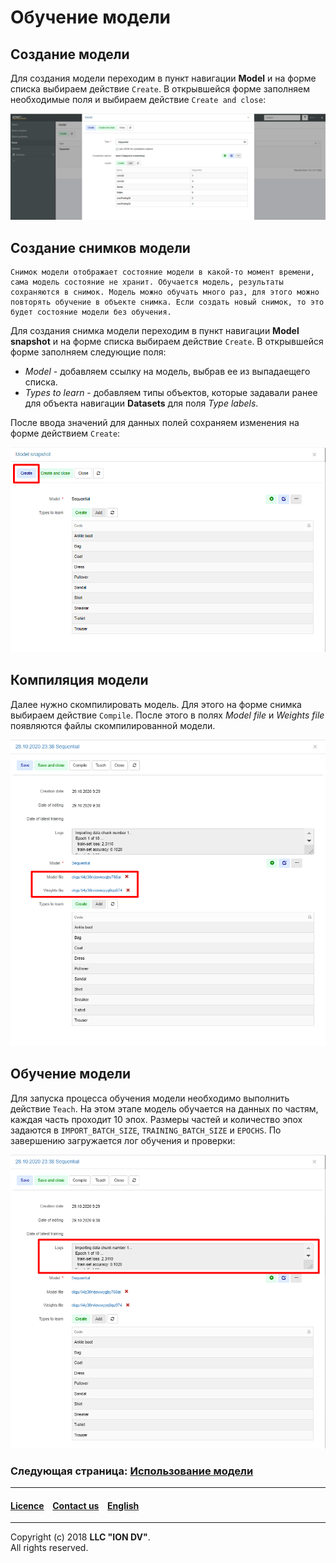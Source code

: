 # Обучение модели

## Создание модели

Для создания модели переходим в пункт навигации **Model** и на форме списка выбираем действие `Create`. В открывшейся форме заполняем необходимые поля и выбираем действие `Create and close`:

![shema](/tutorial/images/form_model.png)

## Создание снимков модели

```
Снимок модели отображает состояние модели в какой-то момент времени, сама модель состояние не хранит. Обучается модель, результаты сохраняются в снимок. Модель можно обучать много раз, для этого можно повторять обучение в объекте снимка. Если создать новый снимок, то это будет состояние модели без обучения.
```

Для создания снимка модели переходим в пункт навигации **Model snapshot** и на форме списка выбираем действие `Create`. В открывшейся форме заполняем следующие поля:
* _Model_ - добавляем ссылку на модель, выбрав ее из выпадаещего списка.
* _Types to learn_ - добавляем типы объектов, которые задавали ранее для объекта навигации **Datasets** для поля _Type labels_.

После ввода значений для данных полей сохраняем изменения на форме действием `Create`:

![shema](/tutorial/images/save_modelSnapshot.png)

## Компиляция модели

Далее нужно скомпилировать модель. Для этого на форме снимка выбираем действие `Compile`. После этого в полях _Model file_ и _Weights file_ появляются файлы скомпилированной модели. 

![shema](/tutorial/images/compile_model.png)

## Обучение модели

Для запуска процесса обучения модели необходимо выполнить действие `Teach`. На этом этапе модель обучается на данных по частям, каждая часть проходит 10 эпох. Размеры частей и количество эпох задаются в `IMPORT_BATCH_SIZE`, `TRAINING_BATCH_SIZE` и `EPOCHS`. По завершению загружается лог обучения и проверки:

![shema](/tutorial/images/teach_model.png)

### Следующая страница: [Использование модели](/tutorial/ru/3_object_recognition.md)  

--------------------------------------------------------------------------  

 #### [Licence](/LICENSE) &ensp;  [Contact us](https://iondv.ru/index.html) &ensp;  [English](/tutorial/en/1_create_application.md)    &ensp;   <div><img src="https://mc.iondv.com/watch/local/docs/framework" style="position:absolute; left:-9999px;" height=1 width=1 alt="iondv metrics"></div>        
--------------------------------------------------------------------------  

Copyright (c) 2018 **LLC "ION DV"**.  
All rights reserved.   